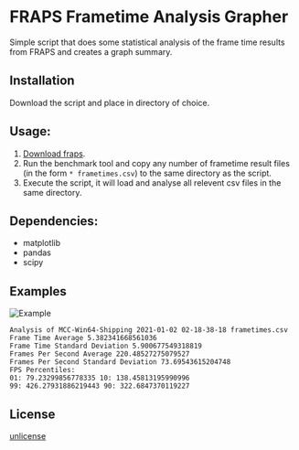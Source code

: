 # FRAPS Frametime Analysis Grapher 

Simple script that does some statistical analysis of the frame time results from FRAPS and creates a graph summary.

## Installation

Download the script and place in directory of choice.

## Usage:

1. [Download fraps](https://fraps.com/download.php).
2. Run the benchmark tool and copy any number of frametime result files (in the form `* frametimes.csv`) to the same directory as the script.
3. Execute the script, it will load and analyse all relevent csv files in the same directory.

## Dependencies:
- matplotlib
- pandas
- scipy

## Examples

![Example](https://i.ibb.co/Tt4wQ5H/3.png)

```
Analysis of MCC-Win64-Shipping 2021-01-02 02-18-38-18 frametimes.csv
Frame Time Average 5.382341668561036
Frame Time Standard Deviation 5.900677549318819
Frames Per Second Average 220.48527275079527
Frames Per Second Standard Deviation 73.69543615204748
FPS Percentiles:
01: 79.23299856778335 10: 138.45813195990996
99: 426.27931886219443 90: 322.6847370119227
```

## License
[unlicense](https://choosealicense.com/licenses/unlicense/)
